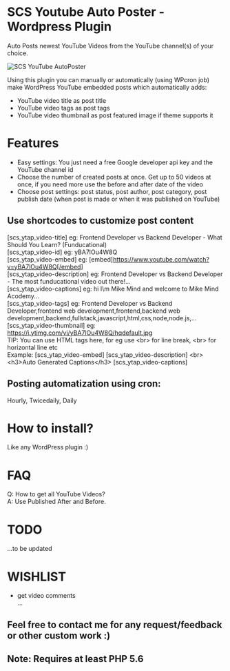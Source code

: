 # SCS Youtube Auto Poster - Wordpress Plugin
Auto Posts newest YouTube Videos from the YouTube channel(s) of your choice.  

![SCS YouTube AutoPoster](http://scripts.mikemind.me/wp-content/uploads/2018/11/screenshot.jpg)

Using this plugin you can manually or automatically (using WPcron job) make WordPress YouTube embedded posts which automatically adds:  
- YouTube video title as post title
- YouTube video tags as post tags
- YouTube video thumbnail as post featured image if theme supports it

# Features
- Easy settings: You just need a free Google developer api key and the YouTube channel id  
- Choose the number of created posts at once. Get up to 50 videos at once, if you need more use the before and after date of the video  
- Choose post settings: post status, post author, post category, post publish date (when post is made or when it was published on YouTube)  

## Use shortcodes to customize post content
[scs_ytap_video-title] eg: Frontend Developer vs Backend Developer - What Should You Learn? (Funducational)  
[scs_ytap_video-id] eg: yBA7lOu4W8Q  
[scs_ytap_video-embed] eg: [embed]https://www.youtube.com/watch?v=yBA7lOu4W8Q[/embed]  
[scs_ytap_video-description] eg: Frontend Developer vs Backend Developer - The most funducational video out there!...  
[scs_ytap_video-captions] eg: hi I\m Mike Mind and welcome to Mike Mind Acodemy...  
[scs_ytap_video-tags] eg: Frontend Developer vs Backend Developer,frontend web development,frontend,backend web development,backend,fullstack,javascript,html,css,node,node.js,...  
[scs_ytap_video-thumbnail] eg: https://i.ytimg.com/vi/yBA7lOu4W8Q/hqdefault.jpg  
TIP: You can use HTML tags here, for eg use &lt;br&gt; for line break, &lt;br&gt; for horizontal line etc  
Example: [scs_ytap_video-embed] [scs_ytap_video-description] &lt;br&gt; &lt;h3&gt;Auto Generated Captions&lt;/h3&gt; [scs_ytap_video-captions]  

## Posting automatization using cron:
Hourly, Twicedaily, Daily  

# How to install?
Like any WordPress plugin :)  

# FAQ
Q: How to get all YouTube Videos?  
A: Use Published After and Before.  


# TODO
...to be updated  

# WISHLIST
- get video comments  
...  

## Feel free to contact me for any request/feedback or other custom work :)
## Note: Requires at least PHP 5.6
